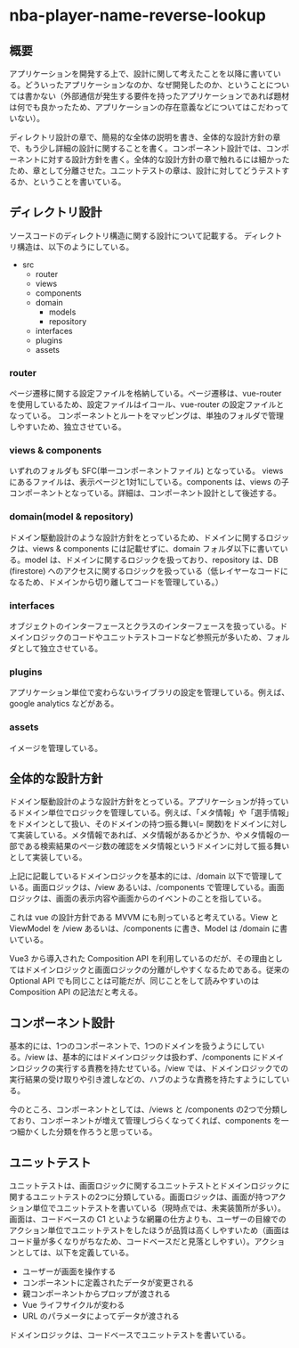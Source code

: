 # nba-player-name-reverse-lookup

## 概要

アプリケーションを開発する上で、設計に関して考えたことを以降に書いている。どういったアプリケーションなのか、なぜ開発したのか、ということについては書かない（外部通信が発生する要件を持ったアプリケーションであれば題材は何でも良かったため、アプリケーションの存在意義などについてはこだわっていない）。

ディレクトリ設計の章で、簡易的な全体の説明を書き、全体的な設計方針の章で、もう少し詳細の設計に関することを書く。コンポーネント設計では、コンポーネントに対する設計方針を書く。全体的な設計方針の章で触れるには細かったため、章として分離させた。ユニットテストの章は、設計に対してどうテストするか、ということを書いている。


## ディレクトリ設計

ソースコードのディレクトリ構造に関する設計について記載する。
ディレクトリ構造は、以下のようにしている。

- src
  - router
  - views 
  - components
  - domain
    - models
    - repository
  - interfaces
  - plugins
  - assets

### router

ページ遷移に関する設定ファイルを格納している。ページ遷移は、vue-router を使用しているため、設定ファイルはイコール、vue-router の設定ファイルとなっている。
コンポーネントとルートをマッピングは、単独のフォルダで管理しやすいため、独立させている。


### views & components

いずれのフォルダも SFC(単一コンポーネントファイル) となっている。
views にあるファイルは、表示ページと1対1にしている。components は、views の子コンポーネントとなっている。詳細は、コンポーネント設計として後述する。


### domain(model & repository)

ドメイン駆動設計のような設計方針をとっているため、ドメインに関するロジックは、views & components には記載せずに、domain フォルダ以下に書いている。model は、ドメインに関するロジックを扱っており、repository は、DB (firestore) へのアクセスに関するロジックを扱っている（低レイヤーなコードになるため、ドメインから切り離してコードを管理している。）


### interfaces

オブジェクトのインターフェースとクラスのインターフェースを扱っている。ドメインロジックのコードやユニットテストコードなど参照元が多いため、フォルダとして独立させている。


### plugins

アプリケーション単位で変わらないライブラリの設定を管理している。例えば、google analytics などがある。


### assets

イメージを管理している。


## 全体的な設計方針

ドメイン駆動設計のような設計方針をとっている。アプリケーションが持っているドメイン単位でロジックを管理している。例えば、「メタ情報」や「選手情報」をドメインとして扱い、そのドメインの持つ振る舞い(= 関数)をドメインに対して実装している。メタ情報であれば、メタ情報があるかどうか、やメタ情報の一部である検索結果のページ数の確認をメタ情報というドメインに対して振る舞いとして実装している。

上記に記載しているドメインロジックを基本的には、/domain 以下で管理している。画面ロジックは、/view あるいは、/components で管理している。画面ロジックは、画面の表示内容や画面からのイベントのことを指している。

これは vue の設計方針である MVVM にも則っていると考えている。View と ViewModel を /view あるいは、/components に書き、Model は /domain に書いている。

Vue3 から導入された Composition API を利用しているのだが、その理由としてはドメインロジックと画面ロジックの分離がしやすくなるためである。従来の Optional API でも同じことは可能だが、同じことをして読みやすいのは Composition API の記法だと考える。


## コンポーネント設計

基本的には、1つのコンポーネントで、1つのドメインを扱うようにしている。/view は、基本的にはドメインロジックは扱わず、/components にドメインロジックの実行する責務を持たせている。/view では、ドメインロジックでの実行結果の受け取りや引き渡しなどの、ハブのような責務を持たすようにしている。

今のところ、コンポーネントとしては、/views と /components の2つで分類しており、コンポーネントが増えて管理しづらくなってくれば、components を一つ細かくした分類を作ろうと思っている。


## ユニットテスト

ユニットテストは、画面ロジックに関するユニットテストとドメインロジックに関するユニットテストの2つに分類している。画面ロジックは、画面が持つアクション単位でユニットテストを書いている（現時点では、未実装箇所が多い）。画面は、コードベースの C1 といような網羅の仕方よりも、ユーザーの目線でのアクション単位でユニットテストをしたほうが品質は高くしやすいため（画面はコード量が多くなりがちなため、コードベースだと見落としやすい）。アクションとしては、以下を定義している。

- ユーザーが画面を操作する
- コンポーネントに定義されたデータが変更される
- 親コンポーネントからプロップが渡される
- Vue ライフサイクルが変わる
- URL のパラメータによってデータが渡される

ドメインロジックは、コードベースでユニットテストを書いている。

